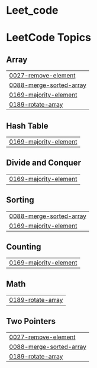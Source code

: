 # Leet_code
<!---LeetCode Topics Start-->
# LeetCode Topics
## Array
|  |
| ------- |
| [0027-remove-element](https://github.com/VISORED420/Leet_code/tree/master/0027-remove-element) |
| [0088-merge-sorted-array](https://github.com/VISORED420/Leet_code/tree/master/0088-merge-sorted-array) |
| [0169-majority-element](https://github.com/VISORED420/Leet_code/tree/master/0169-majority-element) |
| [0189-rotate-array](https://github.com/VISORED420/Leet_code/tree/master/0189-rotate-array) |
## Hash Table
|  |
| ------- |
| [0169-majority-element](https://github.com/VISORED420/Leet_code/tree/master/0169-majority-element) |
## Divide and Conquer
|  |
| ------- |
| [0169-majority-element](https://github.com/VISORED420/Leet_code/tree/master/0169-majority-element) |
## Sorting
|  |
| ------- |
| [0088-merge-sorted-array](https://github.com/VISORED420/Leet_code/tree/master/0088-merge-sorted-array) |
| [0169-majority-element](https://github.com/VISORED420/Leet_code/tree/master/0169-majority-element) |
## Counting
|  |
| ------- |
| [0169-majority-element](https://github.com/VISORED420/Leet_code/tree/master/0169-majority-element) |
## Math
|  |
| ------- |
| [0189-rotate-array](https://github.com/VISORED420/Leet_code/tree/master/0189-rotate-array) |
## Two Pointers
|  |
| ------- |
| [0027-remove-element](https://github.com/VISORED420/Leet_code/tree/master/0027-remove-element) |
| [0088-merge-sorted-array](https://github.com/VISORED420/Leet_code/tree/master/0088-merge-sorted-array) |
| [0189-rotate-array](https://github.com/VISORED420/Leet_code/tree/master/0189-rotate-array) |
<!---LeetCode Topics End-->